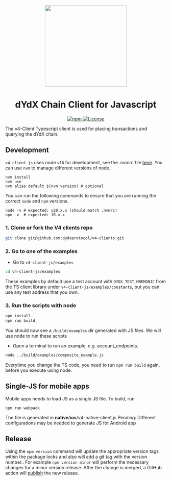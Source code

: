 <p align="center"><img src="https://dydx.exchange/icon.svg?" width="256" /></p>

<h1 align="center">dYdX Chain Client for Javascript</h1>

<div align="center">
  <a href='https://www.npmjs.com/package/starboard-client-js'>
    <img src='https://img.shields.io/npm/v/starboard-client-js.svg' alt='npm'/>
  </a>
  <a href='https://github.com/dydxprotocol/v4-clients/blob/main/v4-client-js/LICENSE'>
    <img src='https://img.shields.io/badge/License-AGPL_v3-blue.svg' alt='License' />
  </a>
</div>

The v4-Client Typescript client is used for placing transactions and querying the dYdX chain.

## Development

`v4-client-js` uses node `v18` for development, see the .nvmrc file [here](https://github.com/dydxprotocol/v4-clients/blob/main/v4-client-js/.nvmrc).
You can use `nvm` to manage different versions of node.

```
nvm install
nvm use
nvm alias default $(nvm version) # optional
```

You can run the following commands to ensure that you are running the correct `node` and `npm` versions.

```
node -v # expected: v20.x.x (should match .nvmrc)
npm -v  # expected: 10.x.x
```

### 1. Clone or fork the V4 clients repo

```bash
git clone git@github.com:dydxprotocol/v4-clients.git
```

### 2. Go to one of the examples

- Go to `v4-client-js/examples`

```bash
cd v4-client-js/examples
```

These examples by default use a test account with `DYDX_TEST_MNEMONIC` from the TS client library under `v4-client-js/examples/constants`, but you can use any test address that you own.

### 3. Run the scripts with node

```bash
npm install
npm run build
```

You should now see a `/build/examples` dir generated with JS files. We will use node to run these scripts

- Open a terminal to run an example, e.g. account_endpoints.

```bash
node ../build/examples/composite_example.js

```

Everytime you change the TS code, you need to run `npm run build` again, before you execute using node.

## Single-JS for mobile apps

Mobile apps needs to load JS as a single JS file. To build, run

```
npm run webpack
```

The file is generated in **native**/**ios**/v4-native-client.js
Pending: Different configurations may be needed to generate JS for Android app

## Release

Using the `npm version` command will update the appropriate version tags within the package locks and also will add a git tag with the version number..
For example `npm version minor` will perform the necessary changes for a minor version release. After the change is merged, a GitHub action will
[publish](https://github.com/dydxprotocol/v4-clients/blob/master/.github/workflows/js-publish.yml) the new release.
